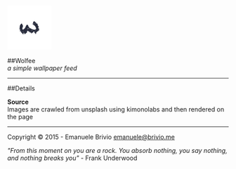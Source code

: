 ![wolfee](https://raw.githubusercontent.com/emanuelebrivio/wolfee/gh-pages/static/img/wolfee-logo.png)  

##Wolfee  
*a simple wallpaper feed*

---

##Details

**Source**  
Images are crawled from unsplash using kimonolabs and then rendered on the page

---

Copyright © 2015 - Emanuele Brivio [emanuele@brivio.me](mailto:emanuele@brivio.me)

*"From this moment on you are a rock. You absorb nothing, you say nothing, and nothing breaks you"* - Frank Underwood
